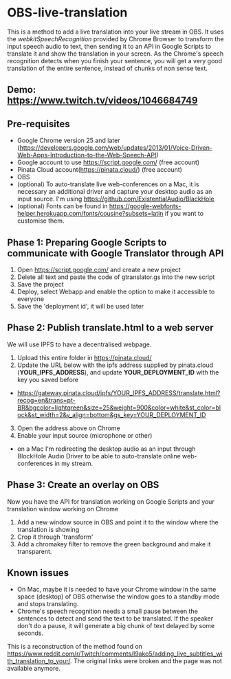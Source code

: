 # OBS-live-translation

This is a method to add a live translation into your live stream in OBS.
It uses the *webkitSpeechRecognition* provided by Chrome Browser to transform the input speech audio to text, then sending it to an API in Google Scripts to translate it and show the translation in your screen.
As the Chrome's speech recognition detects when you finish your sentence, you will get a very good translation of the entire sentence, instead of chunks of non sense text.

## Demo: https://www.twitch.tv/videos/1046684749

## Pre-requisites
- Google Chrome version 25 and later (https://developers.google.com/web/updates/2013/01/Voice-Driven-Web-Apps-Introduction-to-the-Web-Speech-API)
- Google account to use https://script.google.com/ (free account)
- Pinata Cloud account(https://pinata.cloud/) (free account)
- OBS
- (optional) To auto-translate live web-conferences on a Mac, it is necessary an additional driver and capture your desktop audio as an input source. I'm using https://github.com/ExistentialAudio/BlackHole
- (optional) Fonts can be found in https://google-webfonts-helper.herokuapp.com/fonts/cousine?subsets=latin if you want to customise them.

## Phase 1: Preparing Google Scripts to communicate with Google Translator through API

1) Open https://script.google.com/ and create a new project
2) Delete all text and paste the code of gtranslator.gs into the new script
3) Save the project
4) Deploy, select Webapp and enable the option to make it accessible to everyone
5) Save the 'deployment id', it will be used later

## Phase 2: Publish translate.html to a web server

We will use IPFS to have a decentralised webpage.

1) Upload this entire folder in https://pinata.cloud/
2) Update the URL below with the ipfs address supplied by pinata.cloud (**YOUR_IPFS_ADDRESS**), and update **YOUR_DEPLOYMENT_ID** with the key you saved before
- https://gateway.pinata.cloud/ipfs/YOUR_IPFS_ADDRESS/translate.html?recog=en&trans=pt-BR&bgcolor=lightgreen&size=25&weight=900&color=white&st_color=block&st_width=2&v_align=bottom&gs_key=YOUR_DEPLOYMENT_ID
3) Open the address above on Chrome 
4) Enable your input source (microphone or other)
- on a Mac I'm redirecting the desktop audio as an input through BlockHole Audio Driver to be able to auto-translate online web-conferences in my stream.

## Phase 3: Create an overlay on OBS

Now you have the API for translation working on Google Scripts and your translation window working on Chrome

1) Add a new window source in OBS and point it to the window where the translation is showing
2) Crop it through 'transform'
3) Add a chromakey filter to remove the green background and make it transparent.

## Known issues

- On Mac, maybe it is needed to have your Chrome window in the same space (desktop) of OBS otherwise the window goes to a standby mode and stops translating.
- Chrome's speech recognition needs a small pause between the sentences to detect and send the text to be translated. If the speaker don't do a pause, it will generate a big chunk of text delayed by some seconds.

This is a reconstruction of the method found on https://www.reddit.com/r/Twitch/comments/l9ako5/adding_live_subtitles_with_translation_to_your/. The original links were broken and the page was not available anymore.
